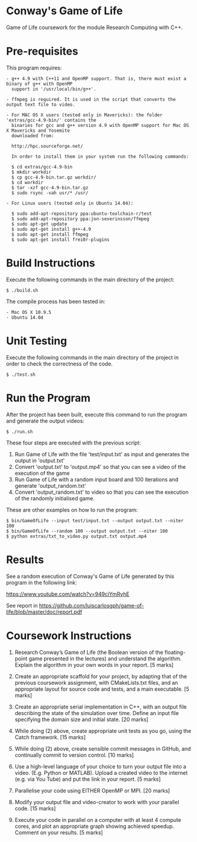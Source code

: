 # Conway's Game of Life 

Game of Life coursework for the module Research Computing with C++.

# Pre-requisites

This program requires:

	- g++ 4.9 with C++11 and OpenMP support. That is, there must exist a binary of g++ with OpenMP
	  support in '/usr/local/bin/g++'.

	- ffmpeg is required. It is used in the script that converts the output text file to video.
	  
	- For MAC OS X users (tested only in Mavericks): the folder 'extras/gcc-4.9-bin/' contains the 
	  binaries for gcc and g++ version 4.9 with OpenMP support for Mac OS X Mavericks and Yosemite 
	  downloaded from:
	  
	  http://hpc.sourceforge.net/

	  In order to install them in your system run the following commands:

	  $ cd extras/gcc-4.9-bin
	  $ mkdir workdir
	  $ cp gcc-4.9-bin.tar.gz workdir/
	  $ cd workdir
	  $ tar -xzf gcc-4.9-bin.tar.gz
	  $ sudo rsync -vah usr/* /usr/
	
	- For Linux users (tested only in Ubuntu 14.04):

	  $ sudo add-apt-repository ppa:ubuntu-toolchain-r/test
	  $ sudo add-apt-repository ppa:jon-severinsson/ffmpeg
	  $ sudo apt-get update
	  $ sudo apt-get install g++-4.9
	  $ sudo apt-get install ffmpeg
	  $ sudo apt-get install frei0r-plugins

# Build Instructions

Execute the following commands in the main directory of the project:

```
$ ./build.sh
```

The compile process has been tested in: 

	- Mac OS X 10.9.5
	- Ubuntu 14.04

# Unit Testing

Execute the following commands in the main directory of the project in order to check the
correctness of the code.

```
$ ./test.sh 
```

# Run the Program 

After the project has been built, execute this command to run the program and generate the output videos:

```
$ ./run.sh
```

These four steps are executed with the previous script:
1) Run Game of Life with the file 'test/input.txt' as input and generates the output in 'output.txt'
2) Convert 'output.txt' to 'output.mp4' so that you can see a video of the execution of the game
3) Run Game of Life with a random input board and 100 iterations and generate 'output_random.txt'
4) Convert 'output_random.txt' to video so that you can see the execution of the randomly initialised game.

These are other examples on how to run the program:

```
$ bin/GameOfLife --input test/input.txt --output output.txt --niter 100
$ bin/GameOfLife --random 100 --output output.txt --niter 100
$ python extras/txt_to_video.py output.txt output.mp4
```

# Results

See a random execution of Conway's Game of Life generated by this program in the following link:  

https://www.youtube.com/watch?v=949ciYmRyhE

See report in https://github.com/luiscarlosgph/game-of-life/blob/master/doc/report.pdf

# Coursework Instructions

1. Research Conway’s Game of Life (the Boolean version of the floating-point game
presented in the lectures) and understand the algorithm. Explain the algorithm in your own
words in your report. 
[5 marks]

2. Create an appropriate scaffold for your project, by adapting that of the previous coursework
assignment, with CMakeLists.txt files, and an appropriate layout for source code and tests,
and a main executable. 
[5 marks]

3. Create an appropriate serial implementation in C++, with an output file describing the state
of the simulation over time. Define an input file specifying the domain size and initial state.
[20 marks]

4. While doing (2) above, create appropriate unit tests as you go, using the Catch framework. 
[15 marks]

5. While doing (2) above, create sensible commit messages in GitHub, and continually
commit to version control.
[10 marks]

6. Use a high-level language of your choice to turn your output file into a video. (E.g. Python
or MATLAB). Upload a created video to the internet (e.g. via You Tube) and put the link in
your report.
[5 marks]

7. Parallelise your code using EITHER OpenMP or MPI. 
[20 marks]

8. Modify your output file and video-creator to work with your parallel code. 
[15 marks]

9. Execute your code in parallel on a computer with at least 4 compute cores, and plot an
appropriate graph showing achieved speedup. Comment on your results. 
[5 marks]

